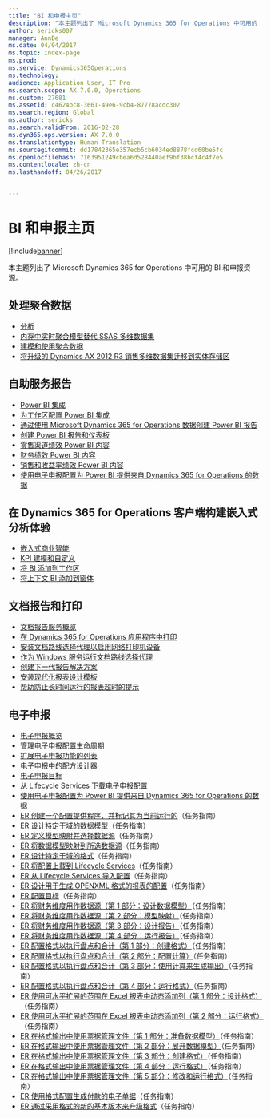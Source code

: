 ```yaml
---
title: "BI 和申报主页"
description: "本主题列出了 Microsoft Dynamics 365 for Operations 中可用的 BI 和申报资源。"
author: sericks007
manager: AnnBe
ms.date: 04/04/2017
ms.topic: index-page
ms.prod: 
ms.service: Dynamics365Operations
ms.technology: 
audience: Application User, IT Pro
ms.search.scope: AX 7.0.0, Operations
ms.custom: 27681
ms.assetid: c4624bc8-3661-49e6-9cb4-87778acdc302
ms.search.region: Global
ms.author: sericks
ms.search.validFrom: 2016-02-28
ms.dyn365.ops.version: AX 7.0.0
ms.translationtype: Human Translation
ms.sourcegitcommit: dd17842365e357ecb5cb6034ed8878fcd60be5fc
ms.openlocfilehash: 7163951249cbea6d528440aef9bf38bcf4c4f7e5
ms.contentlocale: zh-cn
ms.lasthandoff: 04/26/2017


---
```


# <a name="bi-amp-reporting-home-page"></a>BI 和申报主页

[!include[banner](../includes/banner.md)]


本主题列出了 Microsoft Dynamics 365 for Operations 中可用的 BI 和申报资源。 

<a name="working-with-aggregate-data"></a>处理聚合数据
---------------------------

-   [分析](analytics.md)
-   [内存中实时聚合模型替代 SSAS 多维数据集](..\migration-upgrade\in-memory-real-time-aggregate-models.md)
-   [建模和使用聚合数据](model-aggregate-data.md)
-   [将升级的 Dynamics AX 2012 R3 销售多维数据集迁移到实体存储区](..\migration-upgrade\migrate-upgraded-cube-entity-store.md)

## <a name="self-service-reporting"></a>自助服务报告
-   [Power BI 集成](power-bi-integration.md)
-   [为工作区配置 Power BI 集成](configure-power-bi-integration.md)
-   [通过使用 Microsoft Dynamics 365 for Operations 数据创建 Power BI 报告](create-powerbi-report-data.md)
-   [创建 Power BI 报告和仪表板](create-powerbi-report-dashboard.md)
-   [零售渠道绩效 Power BI 内容](retail-channel-performance-dashboard-power-bi-data.md)
-   [财务绩效 Power BI 内容](financial-performance-power-bi-content-pack.md)
-   [销售和收益率绩效 Power BI 内容](sales-profitability-performance-content-pack.md)
-   [使用电子申报配置为 Power BI 提供来自 Dynamics 365 for Operations 的数据](general-electronic-reporting-report-configuration-get-data-powerbi.md)

## <a name="building-embedded-analytical-experiences-in-the-dynamics-365-for-operations-client"></a>在 Dynamics 365 for Operations 客户端构建嵌入式分析体验
-   [嵌入式商业智能](analytics.md#embedded-business-intelligence)
-   [KPI 建模和自定义](analytics.md#kpi-modeling-and-customization)
-   [将 BI 添加到工作区](add-bi-workspaces.md)
-   [将上下文 BI 添加到窗体](add-contextual-bi-forms.md)

## <a name="document-reporting-and-printing"></a>文档报告和打印
-   [文档报告服务概览](document-reporting-services.md)
-   [在 Dynamics 365 for Operations 应用程序中打印](print-documents.md)
-   [安装文档路线选择代理以启用网络打印机设备](install-document-routing-agent.md)
-   [作为 Windows 服务运行文档路线选择代理](run-document-routing-agent-as-windows-service.md)
-   [创建下一代报告解决方案](create-nextgen-reporting-solutions.md)
-   [安装现代化报表设计模板](install-modern-report-design-templates.md)
-   [帮助防止长时间运行的报表超时的提示](prevent-long-running-reports-timing-out.md)

## <a name="electronic-reporting"></a>电子申报
-   [电子申报概览](general-electronic-reporting.md)
-   [管理电子申报配置生命周期](general-electronic-reporting-manage-configuration-lifecycle.md)
-   [扩展电子申报功能的列表](general-electronic-reporting-formulas-list-extension.md)
-   [电子申报中的配方设计器](general-electronic-reporting-formula-designer.md)
-   [电子申报目标](electronic-reporting-destinations.md)
-   [从 Lifecycle Services 下载电子申报配置](download-electronic-reporting-configuration-lcs.md)
-   [使用电子申报配置为 Power BI 提供来自 Dynamics 365 for Operations 的数据](general-electronic-reporting-report-configuration-get-data-powerbi.md)
-   [ER 创建一个配置提供程序，并标记其为当前运行的](http://ax.help.dynamics.com/en/wiki/er-select-service-provider/)（任务指南）
-   [ER 设计特定于域的数据模型](http://ax.help.dynamics.com/en/wiki/er-design-domain-specific-data-model/)（任务指南）
-   [ER 定义模型映射并选择数据源](http://ax.help.dynamics.com/en/wiki/er-define-model-mapping-and-select-data-sources/)（任务指南）
-   [ER 将数据模型映射到所选数据源](http://ax.help.dynamics.com/en/wiki/er-map-data-model-to-selected-data-sources/)（任务指南）
-   [ER 设计特定于域的格式](http://ax.help.dynamics.com/en/wiki/er-design-domain-specific-format/)（任务指南）
-   [ER 将配置上载到 Lifecycle Services](http://ax.help.dynamics.com/en/wiki/upload-a-configuration-into-lifecycle-services/)（任务指南）
-   [ER 从 Lifecycle Services 导入配置](http://ax.help.dynamics.com/en/wiki/import-a-configuration-from-lifecycle-services/)（任务指南）
-   [ER 设计用于生成 OPENXML 格式的报表的配置](http://ax.help.dynamics.com/en/wiki/design-a-configuration-for-generating-reports-in-openxml-format/)（任务指南）
-   [ER 配置目标](http://ax.help.dynamics.com/en/wiki/configure-destinations/)（任务指南）
-   [ER 将财务维度用作数据源（第 1 部分：设计数据模型）](http://ax.help.dynamics.com/en/wiki/er-use-financial-dimensions-as-a-data-source-part-1-design-data-model/)（任务指南）
-   [ER 将财务维度用作数据源（第 2 部分：模型映射）](http://ax.help.dynamics.com/en/wiki/er-use-financial-dimensions-as-a-data-source-part-2-model-mapping/)（任务指南）
-   [ER 将财务维度用作数据源（第 3 部分：设计报告）](http://ax.help.dynamics.com/en/wiki/er-use-financial-dimensions-as-a-data-source-part-3-design-the-report/)（任务指南）
-   [ER 将财务维度用作数据源（第 4 部分：运行报告）](http://ax.help.dynamics.com/en/wiki/er-use-financial-dimensions-as-a-data-source-part-4-run-the-report/)（任务指南）
-   [ER 配置格式以执行盘点和合计（第 1 部分：创建格式）](http://ax.help.dynamics.com/en/wiki/er-configure-format-to-do-counting-and-summing-part-1-create-format/)（任务指南）
-   [ER 配置格式以执行盘点和合计（第 2 部分：配置计算）](http://ax.help.dynamics.com/en/wiki/er-configure-format-to-do-counting-and-summing-part-2-configure-computations/)（任务指南）
-   [ER 配置格式以执行盘点和合计（第 3 部分：使用计算来生成输出）](http://ax.help.dynamics.com/en/wiki/er-configure-format-to-do-counting-and-summing-part-3-use-computations-to-make-the-output/)（任务指南）
-   [ER 配置格式以执行盘点和合计（第 4 部分：运行格式）](http://ax.help.dynamics.com/en/wiki/er-configure-format-to-do-counting-and-summing-part-4-run-format/)（任务指南）
-   [ER 使用可水平扩展的范围在 Excel 报表中动态添加列（第 1 部分：设计格式）](http://ax.help.dynamics.com/en/wiki/er-use-horizontally-expandable-ranges-to-dynamically-add-columns-in-excel-reports-part-1-design-format/)（任务指南）
-   [ER 使用可水平扩展的范围在 Excel 报表中动态添加列（第 2 部分：运行格式）](http://ax.help.dynamics.com/en/wiki/er-use-horizontally-expandable-ranges-to-dynamically-add-columns-in-excel-reports-part-2-run-format/)（任务指南）
-   [ER 在格式输出中使用票据管理文件（第 1 部分：准备数据模型）](http://ax.help.dynamics.com/en/wiki/er-use-document-management-files-in-format-outputs-part-1-prepare-data-model/)（任务指南）
-   [ER 在格式输出中使用票据管理文件（第 2 部分：展开数据模型）](http://ax.help.dynamics.com/en/wiki/er-use-document-management-files-in-format-outputs-part-2-extend-data-model/)（任务指南）
-   [ER 在格式输出中使用票据管理文件（第 3 部分：创建格式）](http://ax.help.dynamics.com/en/wiki/er-use-document-management-files-in-format-outputs-part-3-create-format/)（任务指南）
-   [ER 在格式输出中使用票据管理文件（第 4 部分：运行格式）](http://ax.help.dynamics.com/en/wiki/er-use-document-management-files-in-format-outputs-part-4-run-format/)（任务指南）
-   [ER 在格式输出中使用票据管理文件（第 5 部分：修改和运行格式）](http://ax.help.dynamics.com/en/wiki/er-use-document-management-files-in-format-outputs-part-5-modify-and-run-format/)（任务指南）
-   [ER 使用格式配置生成付款的电子单据](http://ax.help.dynamics.com/en/wiki/generate-electronic-documents-for-payments-using-a-format-configuration/)（任务指南）
-   [ER 通过采用格式的新的基本版本来升级格式](http://ax.help.dynamics.com/en/wiki/upgrade-your-format-by-adopting-a-new-base-version-of-that-format/)（任务指南）







